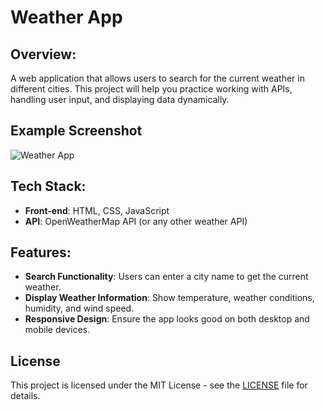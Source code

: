 # Weather App

## Overview:
A web application that allows users to search for the current weather in different cities. This project will help you practice working with APIs, handling user input, and displaying data dynamically.

## Example Screenshot
![Weather App](https://github.com/user-attachments/assets/7d0e4421-7bf2-419a-8e29-95d890e2e3ef)

## Tech Stack:

- **Front-end**: HTML, CSS, JavaScript
- **API**: OpenWeatherMap API (or any other weather API)

## Features:

- **Search Functionality**: Users can enter a city name to get the current weather.
- **Display Weather Information**: Show temperature, weather conditions, humidity, and wind speed.
- **Responsive Design**: Ensure the app looks good on both desktop and mobile devices.

## License
This project is licensed under the MIT License - see the [LICENSE](https://github.com/Samuelson777/Weather-App/blob/main/LICENSE) file for details.
